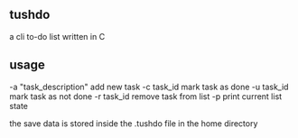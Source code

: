 ## tushdo
a cli to-do list written in C

## usage
-a "task_description"    add new task
-c task_id               mark task as done
-u task_id               mark task as not done
-r task_id               remove task from list
-p                       print current list state

the save data is stored inside the .tushdo file in the home directory
